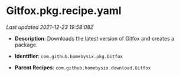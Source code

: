 # Gitfox.pkg.recipe.yaml

_Last updated 2021-12-23 19:58:08Z_

- **Description**: Downloads the latest version of Gitfox and creates a package.

- **Identifier**: `com.github.homebysix.pkg.Gitfox`

- **Parent Recipes**: `com.github.homebysix.download.Gitfox`